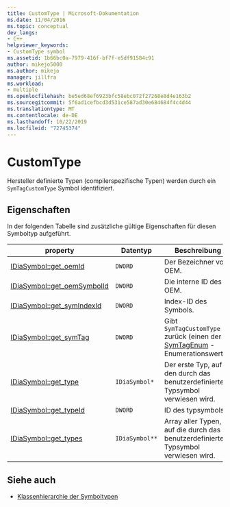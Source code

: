 ```yaml
---
title: CustomType | Microsoft-Dokumentation
ms.date: 11/04/2016
ms.topic: conceptual
dev_langs:
- C++
helpviewer_keywords:
- CustomType symbol
ms.assetid: 1b66bc0a-7979-416f-bf7f-e5df91584c91
author: mikejo5000
ms.author: mikejo
manager: jillfra
ms.workload:
- multiple
ms.openlocfilehash: be5ed68ef6923bfc58ebc072f27268e8d4e163b2
ms.sourcegitcommit: 5f6ad1cefbcd3d531ce587ad30e684684f4c4d44
ms.translationtype: MT
ms.contentlocale: de-DE
ms.lasthandoff: 10/22/2019
ms.locfileid: "72745374"
---
```

# <a name="customtype"></a>CustomType
Hersteller definierte Typen (compilerspezifische Typen) werden durch ein `SymTagCustomType` Symbol identifiziert.

## <a name="properties"></a>Eigenschaften
 In der folgenden Tabelle sind zusätzliche gültige Eigenschaften für diesen Symboltyp aufgeführt.

|property|Datentyp|Beschreibung|
|--------------|---------------|-----------------|
|[IDiaSymbol::get_oemId](../../debugger/debug-interface-access/idiasymbol-get-oemid.md)|`DWORD`|Der Bezeichner von OEM.|
|[IDiaSymbol::get_oemSymbolId](../../debugger/debug-interface-access/idiasymbol-get-oemsymbolid.md)|`DWORD`|Die interne ID des OEM.|
|[IDiaSymbol::get_symIndexId](../../debugger/debug-interface-access/idiasymbol-get-symindexid.md)|`DWORD`|Index-ID des Symbols.|
|[IDiaSymbol::get_symTag](../../debugger/debug-interface-access/idiasymbol-get-symtag.md)|`DWORD`|Gibt `SymTagCustomType` zurück (einen der [SymTagEnum](../../debugger/debug-interface-access/symtagenum.md) -Enumerationswerte).|
|[IDiaSymbol::get_type](../../debugger/debug-interface-access/idiasymbol-get-type.md)|`IDiaSymbol*`|Der erste Typ, auf den durch das benutzerdefinierte Typsymbol verwiesen wird.|
|[IDiaSymbol::get_typeId](../../debugger/debug-interface-access/idiasymbol-get-typeid.md)|`DWORD`|ID des typsymbols.|
|[IDiaSymbol::get_types](../../debugger/debug-interface-access/idiasymbol-get-types.md)|`IDiaSymbol**`|Array aller Typen, auf die durch das benutzerdefinierte Typsymbol verwiesen wird.|

## <a name="see-also"></a>Siehe auch
- [Klassenhierarchie der Symboltypen](../../debugger/debug-interface-access/class-hierarchy-of-symbol-types.md)
